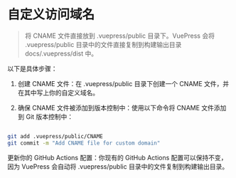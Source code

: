 # 自定义访问域名

> 将 CNAME 文件直接放到 .vuepress/public 目录下。VuePress 会将 .vuepress/public 目录中的文件直接复制到构建输出目录 docs/.vuepress/dist 中。

以下是具体步骤：

1. 创建 CNAME 文件：在 .vuepress/public 目录下创建一个 CNAME 文件，并在其中写上你的自定义域名。

2. 确保 CNAME 文件被添加到版本控制中：使用以下命令将 CNAME 文件添加到 Git 版本控制中：

```sh

git add .vuepress/public/CNAME
git commit -m "Add CNAME file for custom domain"
```
更新你的 GitHub Actions 配置：你现有的 GitHub Actions 配置可以保持不变，因为 VuePress 会自动将 .vuepress/public 目录中的文件复制到构建输出目录。